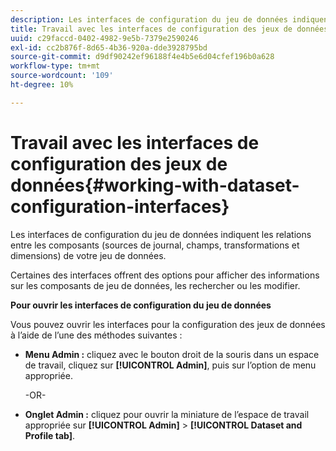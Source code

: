 ```yaml
---
description: Les interfaces de configuration du jeu de données indiquent les relations entre les composants (sources de journal, champs, transformations et dimensions) de votre jeu de données.
title: Travail avec les interfaces de configuration des jeux de données
uuid: c29faccd-0402-4982-9e5b-7379e2590246
exl-id: cc2b876f-8d65-4b36-920a-dde3928795bd
source-git-commit: d9df90242ef96188f4e4b5e6d04cfef196b0a628
workflow-type: tm+mt
source-wordcount: '109'
ht-degree: 10%

---
```


# Travail avec les interfaces de configuration des jeux de données{#working-with-dataset-configuration-interfaces}

Les interfaces de configuration du jeu de données indiquent les relations entre les composants (sources de journal, champs, transformations et dimensions) de votre jeu de données.

Certaines des interfaces offrent des options pour afficher des informations sur les composants de jeu de données, les rechercher ou les modifier.

**Pour ouvrir les interfaces de configuration du jeu de données**

Vous pouvez ouvrir les interfaces pour la configuration des jeux de données à l’aide de l’une des méthodes suivantes :

* **Menu Admin :** cliquez avec le bouton droit de la souris dans un espace de travail, cliquez sur  **[!UICONTROL Admin]**, puis sur l’option de menu appropriée.

   -OR-

* **Onglet Admin :** cliquez pour ouvrir la miniature de l’espace de travail appropriée sur  **[!UICONTROL Admin]** >  **[!UICONTROL Dataset and Profile tab]**.
